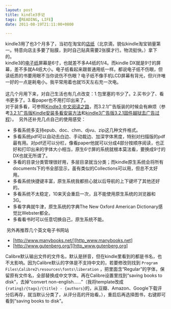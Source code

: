 ```yaml
---
layout: post
title: kindle3手记
tags: [READING, LIFE]
date: 2011-08-19T21:11:00+0800

---
```


kindle3用了也3个月多了，当初在淘宝的[店纸][Link 1]（北京滴，貌似kindle淘宝销量第一。特意向店主多要了贴膜，到时自己贴真需要2张膜才行。物流挺快。）拿下的。  
kindle3的[电子纸][Link 2]屏幕是6寸，也就差不多A4纸的1/4。而kindle DX就是9寸的屏幕，差不多就A4纸大小。电子纸看起来跟普通用纸一样。都说电子纸不伤眼，但读纸质的书要用眼不当你说伤不伤眼？电子纸不像手机LCD屏幕有背光，但兴许唯一好的一点是耗电小。我平常用着也就15天左右充一次电。   
   
这几个月用下来，对自己生活也有几点改变：1.包里塞的书少了。2.买书少了、看书更多了。3.看paper也不用打印出来了。  
对于装多看，可参照[Kindle3 中文阅读之路][Kindle3]，而3.2.1广告版装的时候会有麻烦（参考[3.2.1广告版Kindle安装多看安装方法][3.2.1_Kindle]和[kindle3广告版3.2.1固件越狱去广告过程][kindle3_3.2.1]）。  另外还补充几点自己的使用感受：

- 多看系统多支持epub、doc、chm、djvu、zip这几种文件格式。
- 多看系统pdf可以自动去白边、手动裁边、加深字体黑度，特别对扫描版的pdf最有用。对pdf还可以分栏，像看paper他就可以分成4部分按顺序阅读，也正好和打印出来的字体大小相当，原生6寸屏的系统就根本莫法看，要换成9寸的DX也就无所谓了。
- 多看的目录分类管理很好用，多层目录就当分类；而kindle原生系统会将所有documents下的书全部显示，虽有类似的Collections可以用，但总不太好用。 
- 多看系统快捷键丰富，原生系统我都担心就以后导航的上下键坏了其他还好的。
- 多看系统不太稳定，10来天会重启一次，且不能使用原生系统的浏览器和3G。 
- 多看字典就牛津，原生系统的字典The New Oxford American Dictionary感觉比Webster都全。
- 多看看书时可以任意切换自己，原生系统不能。 
  
 另外再推荐几个英文电子书网站 

 *  [http://www.manybooks.net/][http_www.manybooks.net] 
 *  [http://www.gutenberg.org/][http_www.gutenberg.org]

  
Calibre默认输出文件的文件名，默认是拼音，但在kindle里看到的都是书名，也不太影响。因为Calibre默认的字体是不支持中文的，若要修改则找到 `Program Files\Calibre2\resources\fonts\liberation` ，把里面含“Regular”的字体，保留原有文件名，全部替换成中文字体。再在Calibre设置里找到“saving books to disk”，去掉“convert non-english……”（我将template改成`{rating}/{tags}/{title} - {authors}`的，从豆瓣、Amazon、Google下载评分后再存，就当默认分类了，从评分高的开始看。），重启后再选择图书，右键即可看到“saving books to disk”。 


[Link 1]: http://item.taobao.com/item.htm?id=7655400288
[Link 2]: http://zh.wikipedia.org/wiki/%E7%94%B5%E5%AD%90%E7%BA%B8
[Kindle3]: http://irising.me/2011/04/888/
[3.2.1_Kindle]: http://www.duokan.com/forum/thread-18362-1-1.html
[kindle3_3.2.1]: http://soloshaw.wordpress.com/2011/06/12/kindle3%E5%B9%BF%E5%91%8A%E7%89%883-2-1%E5%9B%BA%E4%BB%B6%E8%B6%8A%E7%8B%B1%E5%8E%BB%E5%B9%BF%E5%91%8A%E8%BF%87%E7%A8%8B/
[http_www.manybooks.net]: http://www.manybooks.net/
[http_www.gutenberg.org]: http://www.gutenberg.org/wiki/Main_Page